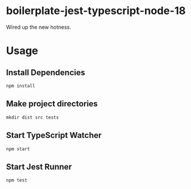 # boilerplate-jest-typescript-node-18
Wired up the new hotness. 

# Usage
## Install Dependencies
```
npm install
```
## Make project directories
```
mkdir dist src tests
```
## Start TypeScript Watcher
```
npm start
```
## Start Jest Runner
```
npm test
```

